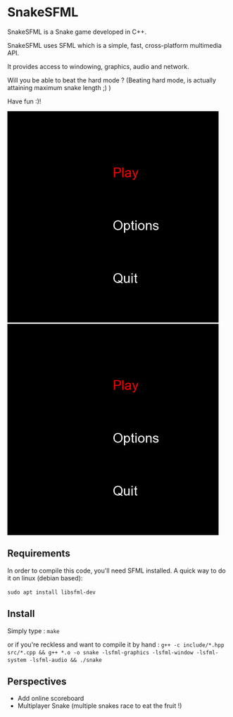 # SnakeSFML

SnakeSFML is a Snake game developed in C++. 

SnakeSFML uses SFML which is a simple, fast, cross-platform multimedia API.

It provides access to windowing, graphics, audio and network.

Will you be able to beat the hard mode ? (Beating hard mode, is actually attaining maximum snake length ;) ) 

Have fun :)! 

![Play](resources/play.gif)
<img align="center" src="resources/play.gif">
## Requirements
In order to compile this code, you'll need SFML installed. A quick way to do it on linux (debian based): 

  ```sudo apt install libsfml-dev```
  
## Install

Simply type : 
``` make ```

or if you're reckless and want to compile it by hand :
```g++ -c include/*.hpp src/*.cpp && g++ *.o -o snake -lsfml-graphics -lsfml-window -lsfml-system -lsfml-audio && ./snake ```


## Perspectives

* Add online scoreboard
* Multiplayer Snake (multiple snakes race to eat the fruit !) 
